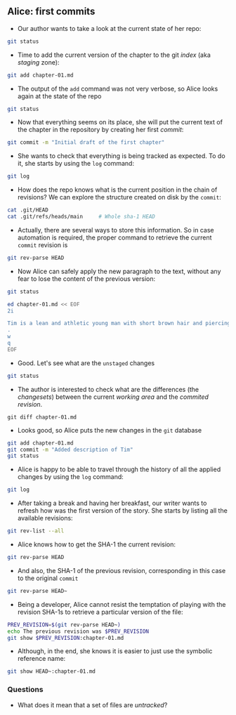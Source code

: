 ## Alice: first commits

* Our author wants to take a look at the current state of her repo:

```bash
git status
```

* Time to add the current version of the chapter to the git *index* (aka *staging* zone):

```bash
git add chapter-01.md
```

* The output of the `add` command was not very verbose, so Alice looks again at the state of the repo

```bash
git status
```

* Now that everything seems on its place, she will put the current text of the chapter in the repository by creating her first *commit*:

```bash
git commit -m "Initial draft of the first chapter"
```

* She wants to check that everything is being tracked as expected. To do it, she starts by using the `log` command:

```bash
git log
```

* How does the repo knows what is the current position in the chain of revisions? We can explore the structure created on disk by the `commit`:

```bash
cat .git/HEAD
cat .git/refs/heads/main     # Whole sha-1 HEAD
```

* Actually, there are several ways to store this information. So in case
automation is required, the proper command to retrieve the current `commit` revision is

```bash
git rev-parse HEAD
```

* Now Alice can safely apply the new paragraph to the text, without any fear
to lose the content of the previous version:

```bash
git status

ed chapter-01.md << EOF
2i

Tim is a lean and athletic young man with short brown hair and piercing blue eyes. He has a strong jawline and a sun-kissed complexion from spending so much time at the beach. His body is toned and muscular from his active lifestyle, and he exudes a sense of energy and enthusiasm for life.
.
w
q
EOF
```

* Good. Let's see what are the `unstaged` changes

```bash
git status
```

* The author is interested to check what are the differences (the *changesets*) between the current *working area* and the *commited revision*.

```
git diff chapter-01.md
```

* Looks good, so Alice puts the new changes in the `git` database

```bash
git add chapter-01.md
git commit -m "Added description of Tim"
git status
```

* Alice is happy to be able to travel through the history of all the
applied changes by using the `log` command:

```bash
git log
```

* After taking a break and having her breakfast, our writer wants to refresh how was the first version of the story. She starts by listing all the available revisions:

```bash
git rev-list --all
```

* Alice knows how to get the SHA-1 the current revision:

```bash
git rev-parse HEAD
```

* And also, the SHA-1 of the previous revision, corresponding in this
case to the original `commit`

```bash
git rev-parse HEAD~
```

* Being a developer, Alice cannot resist the temptation of playing with the revision SHA-1s to retrieve a particular version of the file:


```bash
PREV_REVISION=$(git rev-parse HEAD~)
echo The previous revision was $PREV_REVISION
git show $PREV_REVISION:chapter-01.md
```

* Although, in the end, she knows it is easier to just use the symbolic reference name:


```bash
git show HEAD~:chapter-01.md
```

### Questions

* What does it mean that a set of files are *untracked*?
